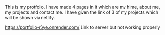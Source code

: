 This is my protfolio.
I have made 4 pages in it which are my hime, about me, my projects and contact me.
I have given the link of 3 of my projects which will be shown via netlify.


https://portfolio-r6ye.onrender.com/
Link to server but not working properly

